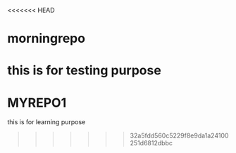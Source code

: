 <<<<<<< HEAD
# morningrepo
this is for testing purpose
=======
# MYREPO1
this is for learning purpose
>>>>>>> 32a5fdd560c5229f8e9da1a24100251d6812dbbc

